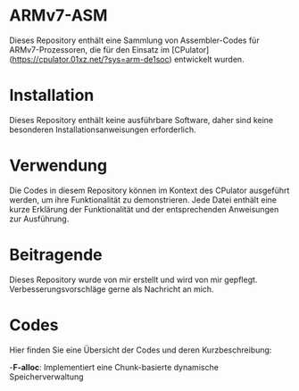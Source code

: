 # ARMv7-ASM
Dieses Repository enthält eine Sammlung von Assembler-Codes für ARMv7-Prozessoren, die für den Einsatz im [CPulator] (https://cpulator.01xz.net/?sys=arm-de1soc) entwickelt wurden. 

# Installation
Dieses Repository enthält keine ausführbare Software, daher sind keine besonderen Installationsanweisungen erforderlich.

# Verwendung
Die Codes in diesem Repository können im Kontext des CPulator ausgeführt werden, um ihre Funktionalität zu demonstrieren. Jede Datei enthält eine kurze Erklärung der Funktionalität und der entsprechenden Anweisungen zur Ausführung.

# Beitragende
Dieses Repository wurde von mir erstellt und wird von mir gepflegt. Verbesserungsvorschläge gerne als Nachricht an mich.

# Codes
Hier finden Sie eine Übersicht der Codes und deren Kurzbeschreibung:

  -**F-alloc**: Implementiert eine Chunk-basierte dynamische Speicherverwaltung
